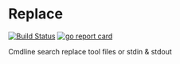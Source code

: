 # Replace
[![Build Status](https://travis-ci.org/speedyhoon/replace.svg?branch=master)](https://travis-ci.org/speedyhoon/replace)
[![go report card](https://goreportcard.com/badge/github.com/speedyhoon/replace)](https://goreportcard.com/report/github.com/speedyhoon/replace)

Cmdline search replace tool files or stdin &amp; stdout